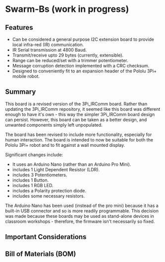 # Swarm-Bs (work in progress)

## Features

- Can be considered a general purpose I2C extension board to provide local infra-red (IR) communication.
- IR Serial transmission at 4800 Baud.
- Transmit/receive upto 29 bytes (currently, extensible).
- Range can be reduced/set with a trimmer potentiometer.
- Message corruption detection implemented with a CRC checksum.
- Designed to conveniently fit to an expansion header of the Pololu 3Pi+ mobile robot.


## Summary

This board is a revised version of the 3Pi_IRComm board. Rather than updating the 3Pi_IRComm repository, it seemed like this board was different enough to have it's own - this way the simpler 3Pi_IRComm board design can persist.  However, this board can be taken as a better design, and unwanted components simply left unpopulated.  

The board has been revised to include more functionality, especially for human interaction.  The board is intended to now be suitable for both the Pololu 3Pi+ robot and to fit against a wall mounted display.  

Significant changes include:
- It uses an Arduino Nano (rather than an Arduino Pro Mini).
- includes 1 Light Dependent Resistor (LDR).
- includes 3 Potentiometers.
- includes 1 Button.
- includes 1 RGB LED.
- includes a Polarity protection diode.
- includes some necessary resistors.

The Arduino Nano has been used (instead of the pro mini) because it has a built-in USB connector and so is more readily programmable.  This decision was made because these boards may be used as stand-alone devices in classroom workshops - therefore, the firmware isn't necessarily so fixed.  




## Important Considerations


## Bill of Materials (BOM)


